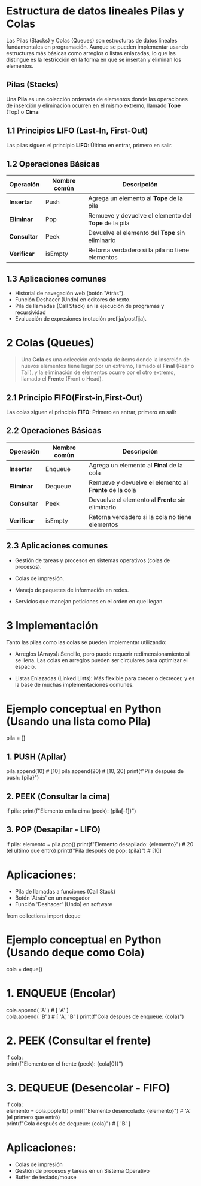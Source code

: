 # Estructura de datos lineales Pilas y Colas

Las Pilas (Stacks) y Colas (Queues) son estructuras de datos lineales fundamentales en programación. Aunque se pueden implementar usando estructuras más básicas como arreglos o listas enlazadas, lo que las distingue es la restricción en la forma en que se insertan y eliminan los elementos.
## Pilas (Stacks)

Una **Pila** es una colección ordenada de elementos donde las operaciones de inserción y eliminación ocurren en el mismo extremo, llamado **Tope** (Top) o **Cima**

## 1.1 Principios LIFO (Last-In, First-Out)

Las pilas siguen el principio **LIFO**: Último en entrar, primero en salir.

## 1.2 Operaciones Básicas

Operación | Nombre común |  Descripción |
|---------|--------------|------------|  
**Insertar**| Push|     Agrega un elemento al **Tope** de la pila  
**Eliminar**| Pop| Remueve y devuelve el elemento del **Tope** de la pila  
**Consultar**| Peek | Devuelve el elemento del **Tope** sin eliminarlo  
**Verificar** | isEmpty | Retorna verdadero si la pila no tiene elementos

## 1.3 Aplicaciones comunes 
- Historial de navegación web (botón "Atrás").  
 - Función Deshacer (Undo) en editores de texto.  
 - Pila de llamadas (Call Stack) en la ejecución de programas y recursividad   
 - Evaluación de expresiones (notación prefija/postfija).

# 2 Colas (Queues)

>Una **Cola** es una colección ordenada de ítems donde la inserción de nuevos elementos tiene lugar por un extremo, llamado el **Final** (Rear o Tail), y la eliminación de elementos ocurre por el otro extremo, llamado el **Frente** (Front o Head).

## 2.1 Principio FIFO(First-in,First-Out)

Las colas siguen el principio **FIFO**: Primero en entrar, primero en salir

## 2.2 Operaciones Básicas

Operación | Nombre común |  Descripción |
|---------|--------------|------------|  
**Insertar**| Enqueue|     Agrega un elemento al **Final** de la cola  
**Eliminar**| Dequeue| Remueve y devuelve el elemento al **Frente** de la cola  
**Consultar**| Peek | Devuelve el elemento al **Frente** sin eliminarlo  
**Verificar** | isEmpty | Retorna verdadero si la cola no tiene elementos

## 2.3 Aplicaciones comunes
- Gestión de tareas y procesos en sistemas operativos (colas de procesos).

- Colas de impresión.

- Manejo de paquetes de información en redes.

- Servicios que manejan peticiones en el orden en que llegan.

# 3 Implementación

Tanto las pilas como las colas se pueden implementar utilizando:

- Arreglos (Arrays): Sencillo, pero puede requerir redimensionamiento si se llena. Las colas en arreglos pueden ser circulares para optimizar el espacio.

- Listas Enlazadas (Linked Lists): Más flexible para crecer o decrecer, y es la base de muchas implementaciones comunes.

# Ejemplo conceptual en Python (Usando una lista como Pila)

pila = []

## 1. PUSH (Apilar)
pila.append(10) # [10]
pila.append(20) # [10, 20]
print(f"Pila después de push: {pila}")

## 2. PEEK (Consultar la cima)
if pila:
    print(f"Elemento en la cima (peek): {pila[-1]}")

## 3. POP (Desapilar - LIFO)
if pila:
    elemento = pila.pop()
    print(f"Elemento desapilado: {elemento}") # 20 (el último que entró)
    print(f"Pila después de pop: {pila}")     # [10]

# Aplicaciones:
 - Pila de llamadas a funciones (Call Stack)
 - Botón 'Atrás' en un navegador
 - Función 'Deshacer' (Undo) en software

 from collections import deque

# Ejemplo conceptual en Python (Usando deque como Cola)

cola = deque()

# 1. ENQUEUE (Encolar)
cola.append( 'A' ) # [ 'A' ]   
cola.append( 'B' ) # [ 'A', 'B' ]
print(f"Cola después de enqueue: {cola}")

# 2. PEEK (Consultar el frente)
if cola:  
    print(f"Elemento en el frente (peek): {cola[0]}")

# 3. DEQUEUE (Desencolar - FIFO)
if cola:  
    elemento = cola.popleft()
    print(f"Elemento desencolado: {elemento}") 
     # 'A' (el primero que entró)  
    print(f"Cola después de dequeue: {cola}") # [ 'B' ]

# Aplicaciones:
- Colas de impresión
- Gestión de procesos y tareas en un Sistema Operativo
- Buffer de teclado/mouse